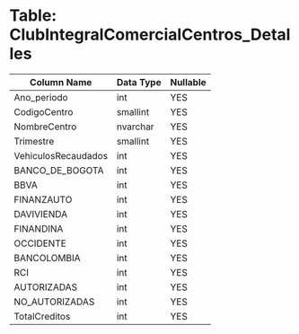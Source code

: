 # Table: ClubIntegralComercialCentros_Detalles

| Column Name | Data Type | Nullable |
|-------------|-----------|----------|
| Ano_periodo | int | YES |
| CodigoCentro | smallint | YES |
| NombreCentro | nvarchar | YES |
| Trimestre | smallint | YES |
| VehiculosRecaudados | int | YES |
| BANCO_DE_BOGOTA | int | YES |
| BBVA | int | YES |
| FINANZAUTO | int | YES |
| DAVIVIENDA | int | YES |
| FINANDINA | int | YES |
| OCCIDENTE | int | YES |
| BANCOLOMBIA | int | YES |
| RCI | int | YES |
| AUTORIZADAS | int | YES |
| NO_AUTORIZADAS | int | YES |
| TotalCreditos | int | YES |
